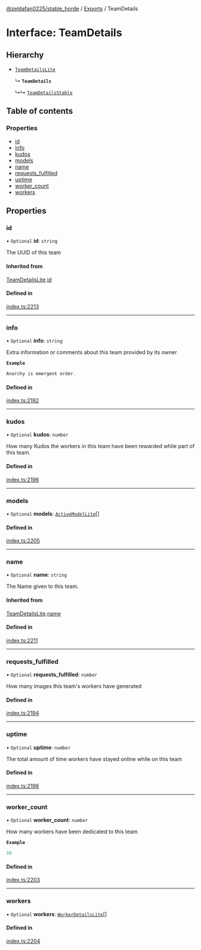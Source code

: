 [@zeldafan0225/stable_horde](../README.md) / [Exports](../modules.md) / TeamDetails

# Interface: TeamDetails

## Hierarchy

- [`TeamDetailsLite`](TeamDetailsLite.md)

  ↳ **`TeamDetails`**

  ↳↳ [`TeamDetailsStable`](TeamDetailsStable.md)

## Table of contents

### Properties

- [id](TeamDetails.md#id)
- [info](TeamDetails.md#info)
- [kudos](TeamDetails.md#kudos)
- [models](TeamDetails.md#models)
- [name](TeamDetails.md#name)
- [requests\_fulfilled](TeamDetails.md#requests_fulfilled)
- [uptime](TeamDetails.md#uptime)
- [worker\_count](TeamDetails.md#worker_count)
- [workers](TeamDetails.md#workers)

## Properties

### id

• `Optional` **id**: `string`

The UUID of this team

#### Inherited from

[TeamDetailsLite](TeamDetailsLite.md).[id](TeamDetailsLite.md#id)

#### Defined in

[index.ts:2213](https://github.com/ZeldaFan0225/stable_horde/blob/cc34adc/index.ts#L2213)

___

### info

• `Optional` **info**: `string`

Extra information or comments about this team provided by its owner

**`Example`**

```ts
Anarchy is emergent order.
```

#### Defined in

[index.ts:2192](https://github.com/ZeldaFan0225/stable_horde/blob/cc34adc/index.ts#L2192)

___

### kudos

• `Optional` **kudos**: `number`

How many Kudos the workers in this team have been rewarded while part of this team.

#### Defined in

[index.ts:2196](https://github.com/ZeldaFan0225/stable_horde/blob/cc34adc/index.ts#L2196)

___

### models

• `Optional` **models**: [`ActiveModelLite`](ActiveModelLite.md)[]

#### Defined in

[index.ts:2205](https://github.com/ZeldaFan0225/stable_horde/blob/cc34adc/index.ts#L2205)

___

### name

• `Optional` **name**: `string`

The Name given to this team.

#### Inherited from

[TeamDetailsLite](TeamDetailsLite.md).[name](TeamDetailsLite.md#name)

#### Defined in

[index.ts:2211](https://github.com/ZeldaFan0225/stable_horde/blob/cc34adc/index.ts#L2211)

___

### requests\_fulfilled

• `Optional` **requests\_fulfilled**: `number`

How many images this team's workers have generated

#### Defined in

[index.ts:2194](https://github.com/ZeldaFan0225/stable_horde/blob/cc34adc/index.ts#L2194)

___

### uptime

• `Optional` **uptime**: `number`

The total amount of time workers have stayed online while on this team

#### Defined in

[index.ts:2198](https://github.com/ZeldaFan0225/stable_horde/blob/cc34adc/index.ts#L2198)

___

### worker\_count

• `Optional` **worker\_count**: `number`

How many workers have been dedicated to this team

**`Example`**

```ts
10
```

#### Defined in

[index.ts:2203](https://github.com/ZeldaFan0225/stable_horde/blob/cc34adc/index.ts#L2203)

___

### workers

• `Optional` **workers**: [`WorkerDetailsLite`](WorkerDetailsLite.md)[]

#### Defined in

[index.ts:2204](https://github.com/ZeldaFan0225/stable_horde/blob/cc34adc/index.ts#L2204)
